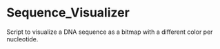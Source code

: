 # Sequence_Visualizer
Script to visualize a DNA sequence as a bitmap with a different color per nucleotide.
